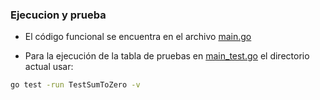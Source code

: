 ### Ejecucion y prueba

* El código funcional se encuentra en el archivo [main.go](./main.go)

* Para la ejecución de la tabla de pruebas en [main_test.go](./main_test.go) el directorio actual usar:

```sh
go test -run TestSumToZero -v
```